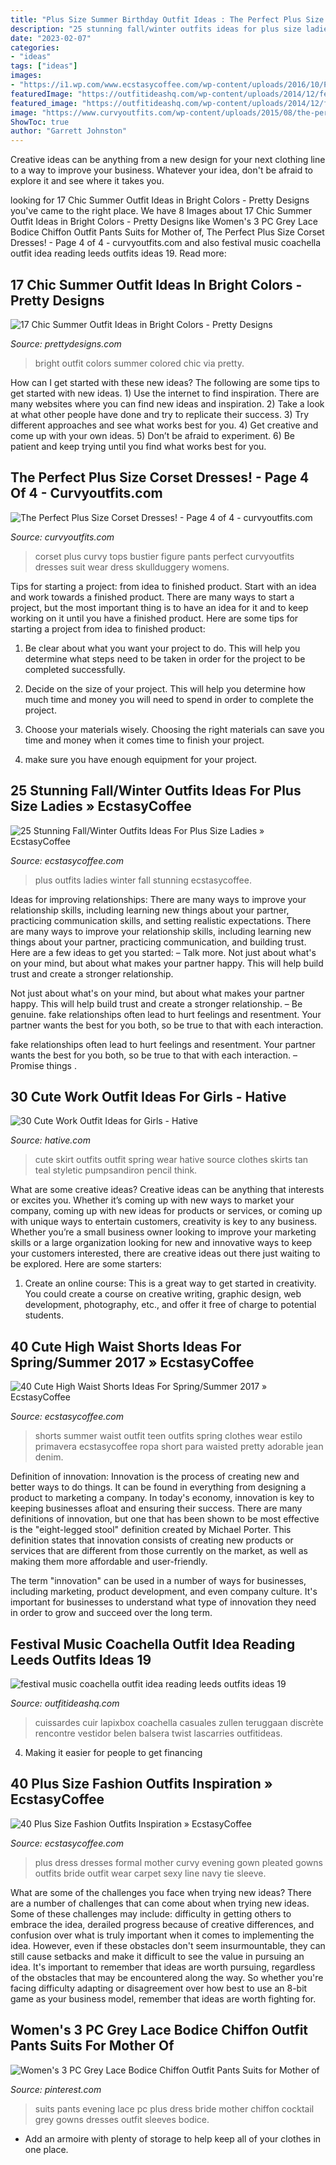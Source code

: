 ```yaml
---
title: "Plus Size Summer Birthday Outfit Ideas : The Perfect Plus Size Corset Dresses!"
description: "25 stunning fall/winter outfits ideas for plus size ladies » ecstasycoffee"
date: "2023-02-07"
categories:
- "ideas"
tags: ["ideas"]
images:
- "https://i1.wp.com/www.ecstasycoffee.com/wp-content/uploads/2016/10/Pleated-evening-gown.jpg"
featuredImage: "https://outfitideashq.com/wp-content/uploads/2014/12/festival-music-coachella-outfit-idea-reading-leeds-outfits-ideas-19.jpg"
featured_image: "https://outfitideashq.com/wp-content/uploads/2014/12/festival-music-coachella-outfit-idea-reading-leeds-outfits-ideas-19.jpg"
image: "https://www.curvyoutfits.com/wp-content/uploads/2015/08/the-perfect-plus-size-corset-dresses2.jpg"
ShowToc: true
author: "Garrett Johnston"
---
```



Creative ideas can be anything from a new design for your next clothing line to a way to improve your business. Whatever your idea, don't be afraid to explore it and see where it takes you.

	

		
looking for 17 Chic Summer Outfit Ideas in Bright Colors - Pretty Designs you've came to the right place. We have 8 Images about 17 Chic Summer Outfit Ideas in Bright Colors - Pretty Designs like Women&#039;s 3 PC Grey Lace Bodice Chiffon Outfit Pants Suits for Mother of, The Perfect Plus Size Corset Dresses! - Page 4 of 4 - curvyoutfits.com and also festival music coachella outfit idea reading leeds outfits ideas 19. Read more:
		
    
## 17 Chic Summer Outfit Ideas In Bright Colors - Pretty Designs

<img loading=lazy src="http://www.prettydesigns.com/wp-content/uploads/2014/06/Bright-Colored-Outfit-for-Women.jpg" onerror="this.onerror=null;this.src='https://tse4.mm.bing.net/th?id=OIP.cjuNm5TAH_tC2J2mlfM6TgHaK3&amp;pid=15.1';" alt="17 Chic Summer Outfit Ideas in Bright Colors - Pretty Designs">

_Source: prettydesigns.com_

>bright outfit colors summer colored chic via pretty. 

	

How can I get started with these new ideas?
The following are some tips to get started with new ideas. 1) Use the internet to find inspiration. There are many websites where you can find new ideas and inspiration. 2) Take a look at what other people have done and try to replicate their success. 3) Try different approaches and see what works best for you. 4) Get creative and come up with your own ideas. 5) Don’t be afraid to experiment. 6) Be patient and keep trying until you find what works best for you.

    
## The Perfect Plus Size Corset Dresses! - Page 4 Of 4 - Curvyoutfits.com

<img loading=lazy src="https://www.curvyoutfits.com/wp-content/uploads/2015/08/the-perfect-plus-size-corset-dresses2.jpg" onerror="this.onerror=null;this.src='https://tse1.mm.bing.net/th?id=OIP.Urj0gdutI19awJ_5z-4zCQHaM9&amp;pid=15.1';" alt="The Perfect Plus Size Corset Dresses! - Page 4 of 4 - curvyoutfits.com">

_Source: curvyoutfits.com_

>corset plus curvy tops bustier figure pants perfect curvyoutfits dresses suit wear dress skullduggery womens. 

	

Tips for starting a project: from idea to finished product.
Start with an idea and work towards a finished product. There are many ways to start a project, but the most important thing is to have an idea for it and to keep working on it until you have a finished product. Here are some tips for starting a project from idea to finished product: 
1. Be clear about what you want your project to do. This will help you determine what steps need to be taken in order for the project to be completed successfully. 

2. Decide on the size of your project. This will help you determine how much time and money you will need to spend in order to complete the project. 

3. Choose your materials wisely. Choosing the right materials can save you time and money when it comes time to finish your project. 

4. make sure you have enough equipment for your project.

    
## 25 Stunning Fall/Winter Outfits Ideas For Plus Size Ladies » EcstasyCoffee

<img loading=lazy src="https://i1.wp.com/www.ecstasycoffee.com/wp-content/uploads/2016/10/Plus-Size-Outfits-For-Curvy-Ladies-6.jpg?resize=400%2C600" onerror="this.onerror=null;this.src='https://tse2.mm.bing.net/th?id=OIP.HAbF0bX1V_UBIyVNdM_T6gAAAA&amp;pid=15.1';" alt="25 Stunning Fall/Winter Outfits Ideas For Plus Size Ladies » EcstasyCoffee">

_Source: ecstasycoffee.com_

>plus outfits ladies winter fall stunning ecstasycoffee. 

	

Ideas for improving relationships: There are many ways to improve your relationship skills, including learning new things about your partner, practicing communication skills, and setting realistic expectations.
There are many ways to improve your relationship skills, including learning new things about your partner, practicing communication, and building trust. Here are a few ideas to get you started: 
     – Talk more. Not just about what's on your mind, but about what makes your partner happy. This will help build trust and create a stronger relationship.

Not just about what's on your mind, but about what makes your partner happy. This will help build trust and create a stronger relationship. – Be genuine. fake relationships often lead to hurt feelings and resentment. Your partner wants the best for you both, so be true to that with each interaction.

fake relationships often lead to hurt feelings and resentment. Your partner wants the best for you both, so be true to that with each interaction. – Promise things .

    
## 30 Cute Work Outfit Ideas For Girls - Hative

<img loading=lazy src="https://hative.com/wp-content/uploads/2015/02/work-outfit-ideas/27-cute-work-outfit-ideas-for-girls.jpg" onerror="this.onerror=null;this.src='https://tse4.mm.bing.net/th?id=OIP.G35PtrbBnQ1OTGP23nxROgHaPd&amp;pid=15.1';" alt="30 Cute Work Outfit Ideas for Girls - Hative">

_Source: hative.com_

>cute skirt outfits outfit spring wear hative source clothes skirts tan teal styletic pumpsandiron pencil think. 

	

What are some creative ideas?
Creative ideas can be anything that interests or excites you. Whether it’s coming up with new ways to market your company, coming up with new ideas for products or services, or coming up with unique ways to entertain customers, creativity is key to any business. Whether you’re a small business owner looking to improve your marketing skills or a large organization looking for new and innovative ways to keep your customers interested, there are creative ideas out there just waiting to be explored. Here are some starters: 
1) Create an online course: This is a great way to get started in creativity. You could create a course on creative writing, graphic design, web development, photography, etc., and offer it free of charge to potential students.

    
## 40 Cute High Waist Shorts Ideas For Spring/Summer 2017 » EcstasyCoffee

<img loading=lazy src="https://i0.wp.com/www.ecstasycoffee.com/wp-content/uploads/2017/02/Beautiful-High-Waist-Shorts-Outfit.jpg?resize=463%2C640" onerror="this.onerror=null;this.src='https://tse3.mm.bing.net/th?id=OIP.BglEA54-yFL3bqHG1dtxiQHaKP&amp;pid=15.1';" alt="40 Cute High Waist Shorts Ideas For Spring/Summer 2017 » EcstasyCoffee">

_Source: ecstasycoffee.com_

>shorts summer waist outfit teen outfits spring clothes wear estilo primavera ecstasycoffee ropa short para waisted pretty adorable jean denim. 

	

Definition of innovation:
Innovation is the process of creating new and better ways to do things. It can be found in everything from designing a product to marketing a company. In today's economy, innovation is key to keeping businesses afloat and ensuring their success.
There are many definitions of innovation, but one that has been shown to be most effective is the "eight-legged stool" definition created by Michael Porter. This definition states that innovation consists of creating new products or services that are different from those currently on the market, as well as making them more affordable and user-friendly.

The term "innovation" can be used in a number of ways for businesses, including marketing, product development, and even company culture. It's important for businesses to understand what type of innovation they need in order to grow and succeed over the long term.

    
## Festival Music Coachella Outfit Idea Reading Leeds Outfits Ideas 19

<img loading=lazy src="https://outfitideashq.com/wp-content/uploads/2014/12/festival-music-coachella-outfit-idea-reading-leeds-outfits-ideas-19.jpg" onerror="this.onerror=null;this.src='https://tse2.mm.bing.net/th?id=OIP.G5RVWcibifAw29PQtZoLfQDIEs&amp;pid=15.1';" alt="festival music coachella outfit idea reading leeds outfits ideas 19">

_Source: outfitideashq.com_

>cuissardes cuir lapixbox coachella casuales zullen teruggaan discrète rencontre vestidor belen balsera twist lascarries outfitideas. 

	

4. Making it easier for people to get financing 

    
## 40 Plus Size Fashion Outfits Inspiration » EcstasyCoffee

<img loading=lazy src="https://i1.wp.com/www.ecstasycoffee.com/wp-content/uploads/2016/10/Pleated-evening-gown.jpg" onerror="this.onerror=null;this.src='https://tse1.mm.bing.net/th?id=OIP.M4VGERuCpbioASR47VNzlQHaLt&amp;pid=15.1';" alt="40 Plus Size Fashion Outfits Inspiration » EcstasyCoffee">

_Source: ecstasycoffee.com_

>plus dress dresses formal mother curvy evening gown pleated gowns outfits bride outfit wear carpet sexy line navy tie sleeve. 

	

What are some of the challenges you face when trying new ideas?
There are a number of challenges that can come about when trying new ideas. Some of these challenges may include: difficulty in getting others to embrace the idea, derailed progress because of creative differences, and confusion over what is truly important when it comes to implementing the idea. However, even if these obstacles don't seem insurmountable, they can still cause setbacks and make it difficult to see the value in pursuing an idea. It's important to remember that ideas are worth pursuing, regardless of the obstacles that may be encountered along the way. So whether you're facing difficulty adapting or disagreement over how best to use an 8-bit game as your business model, remember that ideas are worth fighting for.

    
## Women&#039;s 3 PC Grey Lace Bodice Chiffon Outfit Pants Suits For Mother Of

<img loading=lazy src="https://i.pinimg.com/736x/7f/25/1c/7f251cc9763f0f76915524db05af2ec5.jpg" onerror="this.onerror=null;this.src='https://tse3.mm.bing.net/th?id=OIP.i7Cu2bjgCeA6YLDVPEdjJwAAAA&amp;pid=15.1';" alt="Women&#039;s 3 PC Grey Lace Bodice Chiffon Outfit Pants Suits for Mother of">

_Source: pinterest.com_

>suits pants evening lace pc plus dress bride mother chiffon cocktail grey gowns dresses outfit sleeves bodice. 

	

- Add an armoire with plenty of storage to help keep all of your clothes in one place.

